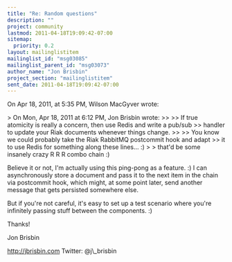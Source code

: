 ```yaml
---
title: "Re: Random questions"
description: ""
project: community
lastmod: 2011-04-18T19:09:42-07:00
sitemap:
  priority: 0.2
layout: mailinglistitem
mailinglist_id: "msg03085"
mailinglist_parent_id: "msg03073"
author_name: "Jon Brisbin"
project_section: "mailinglistitem"
sent_date: 2011-04-18T19:09:42-07:00
---
```


On Apr 18, 2011, at 5:35 PM, Wilson MacGyver wrote:

&gt; On Mon, Apr 18, 2011 at 6:12 PM, Jon Brisbin  wrote:
&gt;&gt; 
&gt;&gt; If true atomicity is really a concern, then use Redis and write a pub/sub 
&gt;&gt; handler to update your Riak documents whenever things change.
&gt;&gt; 
&gt;&gt; You know we could probably take the Riak RabbitMQ postcommit hook and adapt 
&gt;&gt; it to use Redis for something along these lines... :)
&gt; 
&gt; that'd be some insanely crazy R R R combo chain :)

Believe it or not, I'm actually using this ping-pong as a feature. :) I can 
asynchronously store a document and pass it to the next item in the chain via 
postcommit hook, which might, at some point later, send another message that 
gets persisted somewhere else.

But if you're not careful, it's easy to set up a test scenario where you're 
infinitely passing stuff between the components. :)

Thanks!

Jon Brisbin

http://jbrisbin.com
Twitter: @j\\_brisbin


